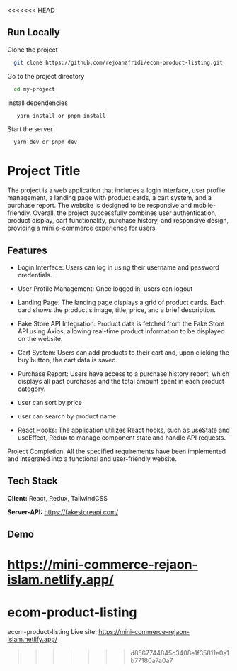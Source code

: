 <<<<<<< HEAD

## Run Locally

Clone the project

```bash
  git clone https://github.com/rejoanafridi/ecom-product-listing.git
```

Go to the project directory

```bash
  cd my-project
```

Install dependencies

```bash
   yarn install or pnpm install
```

Start the server

```bash
  yarn dev or pnpm dev
```


# Project Title
The project is a web application that includes a login interface, user profile management, a landing page with product cards, a cart system, and a purchase report. The website is designed to be responsive and mobile-friendly.
Overall, the project successfully combines user authentication, product display, cart functionality, purchase history, and responsive design, providing a mini e-commerce experience for users.
## Features

- Login Interface: Users can log in using their username and password credentials.

- User Profile Management: Once logged in, users can logout
- Landing Page: The landing page displays a grid of product cards. Each card shows the product's image, title, price, and a brief description.

- Fake Store API Integration: Product data is fetched from the Fake Store API using Axios, allowing real-time product information to be displayed on the website.
- Cart System: Users can add products to their cart and, upon clicking the buy button, the cart data is saved.
- Purchase Report: Users have access to a purchase history report, which displays all past purchases and the total amount spent in each product category.
- user can sort by price 
- user can search by product name 
- React Hooks: The application utilizes React hooks, such as useState and useEffect, Redux to manage component state and handle API requests.

Project Completion: All the specified requirements have been implemented and integrated into a functional and user-friendly website.



## Tech Stack

**Client:** React, Redux, TailwindCSS

**Server-API:** https://fakestoreapi.com/


## Demo



https://mini-commerce-rejaon-islam.netlify.app/
=======
# ecom-product-listing
ecom-product-listing
Live site: https://mini-commerce-rejaon-islam.netlify.app/
>>>>>>> d8567744845c3408e1f35811e0a1b77180a7a0a7
